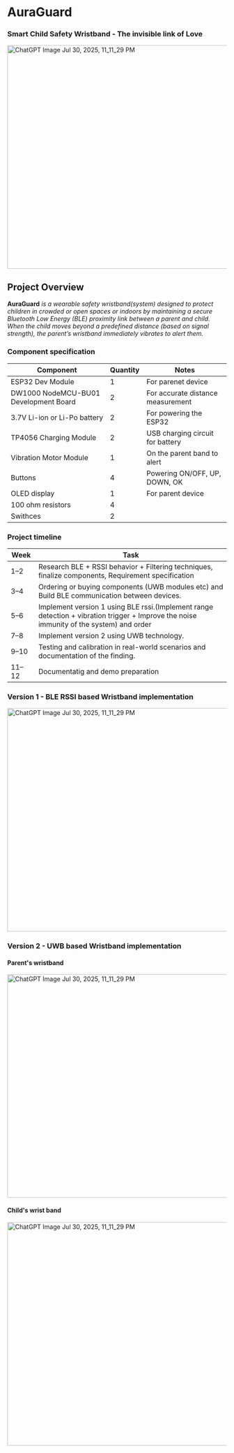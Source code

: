 # AuraGuard
### Smart Child Safety Wristband - The invisible link of Love

<img width="512" height="512" alt="ChatGPT Image Jul 30, 2025, 11_11_29 PM" src="https://github.com/user-attachments/assets/5d74a0cd-1f6b-485d-a1d0-5fbc269bdfe5" />


## Project Overview
**AuraGuard** _is a wearable safety wristband(system) designed to protect children in crowded or open spaces or indoors by maintaining a secure Bluetooth Low Energy (BLE) proximity link between a parent and child. When the child moves beyond a predefined distance (based on signal strength), the parent’s wristband immediately vibrates to alert them._

### Component specification

| Component                                        | Quantity | Notes                                           |
| ------------------------------------------------ | -------- | ----------------------------------------------- |
| ESP32 Dev Module  | 1        | For parenet device                 |
|  DW1000 NodeMCU-BU01 Development Board | 2 | For accurate distance measurement |
| 3.7V Li-ion or Li-Po battery                     | 2        | For powering the ESP32                          |
| TP4056 Charging Module                           | 2        | USB charging circuit for battery                |
| Vibration Motor Module                           | 1        | On the parent band to alert                     |
| Buttons                                          | 4        | Powering  ON/OFF, UP, DOWN, OK                  |
| OLED display                          | 1 | For parent device |
|  100 ohm resistors | 4 | |
|Swithces | 2 | |

### Project timeline

| Week  | Task                                                                                                                                |
| ----- | ------------------------------------------------------------------------------------------------------------------------------------|
| 1–2   | Research BLE + RSSI behavior + Filtering techniques, finalize components, Requirement specification                                 |
| 3–4   | Ordering or buying components (UWB modules etc) and Build BLE communication between devices.                                                         |
| 5–6   |Implement version 1 using BLE rssi.(Implement range detection + vibration trigger  + Improve the noise immunity of the system) and order   |
| 7–8   |Implement version 2 using UWB technology.                                                                                                  |
| 9–10  | Testing and calibration in real-world scenarios and documentation of the finding.                                                          |
| 11– 12  | Documentatig and demo preparation                                                                                      |

### Version 1 - BLE RSSI based Wristband implementation


<img width="512" height="512" alt="ChatGPT Image Jul 30, 2025, 11_11_29 PM" src="https://github.com/user-attachments/assets/ddc0eaf6-9653-45a6-9e58-a90505d7f58c" />


### Version 2 - UWB based Wristband implementation

#### Parent's wristband

<img width="512" height="512" alt="ChatGPT Image Jul 30, 2025, 11_11_29 PM" src="https://github.com/user-attachments/assets/4f7a53cc-87c4-4a84-907f-26ea92704072" />

#### Child's wrist band

<img width="512" height="512" alt="ChatGPT Image Jul 30, 2025, 11_11_29 PM" src="https://github.com/user-attachments/assets/21339f17-ae87-4d12-b4f4-8965e27080f9" />


